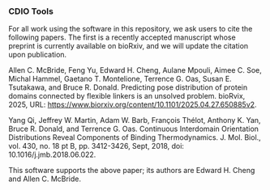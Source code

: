 ### CDIO Tools

For all work using the software in this repository, we ask users to cite the following papers. The first is a recently accepted manuscript whose preprint is currently available on bioRxiv, and we will update the citation upon publication.

Allen C. McBride, Feng Yu, Edward H. Cheng, Aulane Mpouli, Aimee C. Soe, Michal Hammel, Gaetano T. Montelione, Terrence G. Oas, Susan E. Tsutakawa, and Bruce R. Donald. Predicting pose distribution of protein domains connected by flexible linkers is an unsolved problem. bioRvix, 2025, URL: https://www.biorxiv.org/content/10.1101/2025.04.27.650885v2.

Yang Qi, Jeffrey W. Martin, Adam W. Barb, François Thélot, Anthony K. Yan, Bruce R. Donald, and Terrence G. Oas. Continuous Interdomain Orientation Distributions Reveal Components of Binding Thermodynamics. J. Mol. Biol., vol. 430, no. 18 pt B, pp. 3412-3426, Sept, 2018, doi: 10.1016/j.jmb.2018.06.022.

This software supports the above paper; its authors are Edward H. Cheng and Allen C. McBride.
